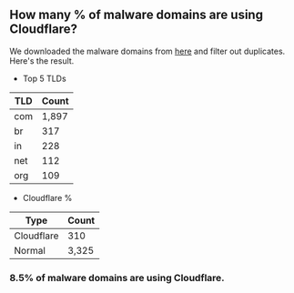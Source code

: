 ## How many % of malware domains are using Cloudflare?


We downloaded the malware domains from [here](https://urlhaus.abuse.ch) and filter out duplicates.
Here's the result.


[//]: # (start replacement)


- Top 5 TLDs

| TLD | Count |
| --- | --- |
| com | 1,897 |
| br | 317 |
| in | 228 |
| net | 112 |
| org | 109 |


- Cloudflare %

| Type | Count |
| --- | --- |
| Cloudflare | 310 |
| Normal | 3,325 |


### 8.5% of malware domains are using Cloudflare.